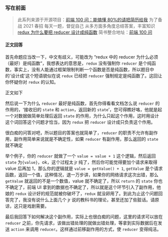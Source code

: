 ### 写在前面

> 此系列来源于开源项目：[前端 100 问：能搞懂 80%的请把简历给我](https://github.com/yygmind/blog/issues/43)
> 为了备战 2021 春招
> 每天一题，督促自己
> 从多方面多角度总结答案，丰富知识
> [redux 为什么要把 reducer 设计成纯函数](https://github.com/Advanced-Frontend/Daily-Interview-Question/issues/107)
> 简书整合地址：[前端 100 问](https://www.jianshu.com/c/70e2e00df1b0)

#### 正文回答

首先命题应当改一下，中文有歧义，可能改为 “redux 中的 reducer 为什么必须（最好）是纯函数“，我想表达的意思是，`redux` 没有强制你 `reducer` 是个纯函数，事实上，没有人能通过框架限制判断一个函数是否是纯函数，所以题目中的'设计成'这个短语貌似在说 `redux` 已经把 `reducer` 强制规定是纯函数了。这回让你怀疑你对 `redux` 的认知。

正文如下

然后说一下为什么 `reducer` 最好是纯函数，首先你得看看文档怎么说 `reducer` 的作用的，‘接收旧的 `state` 和 `action`，返回新的 `state`’，您可得瞧好咯，他就是起一个对数据做简单处理后返回 `state` 的作用，为什么只起这个作用，这时用设计这个词回答这个问题才恰当，因为 `redux` 把 `reducer` 设计成只负责这个作用。

很白痴的问答对吧，所以题目的答案也就简单了，`reducer` 的职责不允许有副作用，副作用简单来说就是不确定性，如果 `reducer` 有副作用，那么返回的 `state` 就不确定

举个例子，你的 `reducer` 就做了一个 `value = value + 1` 这个逻辑，然后返回 `state` 为`{value}`，ok，这个过程太 jr 纯了，然后你可能觉得要加个请求来取得 value 后再加 1，那么你的逻辑就是 `value = getValue() + 1`, `getValue` 是个请求函数，返回一个值，这种情况，退一万步讲，如果你的网络请求这次出错，那么 `getValue` 就返回的不是一个数值，value 就不确定了，所以 `return` 的 `state` 你也不确定了，前端 UI 拿到的数据也不确定了，所以就是这个环节引入了副作用，他娘的 `redux` 设计好的规范就被你破坏了，`redux` 就没卵用了。到此为止这个问题回答完了，我没有说什么上面几个 jr 说的教科书的理论，甚至还加了些脏话。请原谅，这只是戏剧需要。

最后我回答下如何解决这个副作用，实际上也很白痴的问题，这里的请求可以放在 `reducer` 之前，你先请求，该做出错处理的就做出错处理，等拿到实际数据后在发送 `action` 来调用 `reducer`。这样通过前移副作用的方式，使 `reducer` 变得纯洁。
